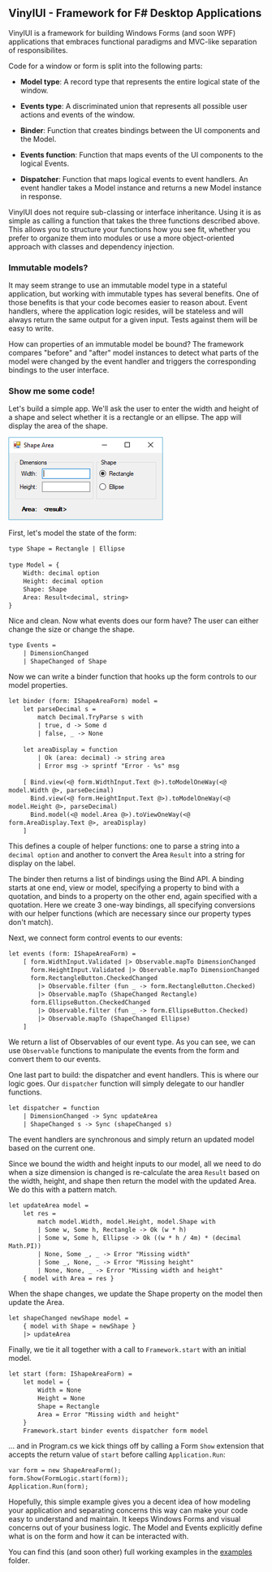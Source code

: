 ## VinylUI - Framework for F# Desktop Applications

VinylUI is a framework for building Windows Forms (and soon WPF) applications that embraces functional paradigms and MVC-like separation of responsibilites.

Code for a window or form is split into the following parts:

- **Model type**: A record type that represents the entire logical state of the window.

- **Events type**: A discriminated union that represents all possible user actions and events of the window.

- **Binder**: Function that creates bindings between the UI components and the Model.

- **Events function**: Function that maps events of the UI components to the logical Events.

- **Dispatcher**: Function that maps logical events to event handlers. An event handler takes a Model instance and returns a new Model instance in response.

VinylUI does not require sub-classing or interface inheritance. Using it is as simple as calling a function that takes the three functions described above. This allows you to structure your functions how you see fit, whether you prefer to organize them into modules or use a more object-oriented approach with classes and dependency injection.

### Immutable models?

It may seem strange to use an immutable model type in a stateful application, but working with immutable types has several benefits. One of those benefits is that your code becomes easier to reason about. Event handlers, where the application logic resides, will be stateless and will always return the same output for a given input. Tests against them will be easy to write.

How can properties of an immutable model be bound? The framework compares "before" and "after" model instances to detect what parts of the model were changed by the event handler and triggers the corresponding bindings to the user interface.

### Show me some code!

Let's build a simple app. We'll ask the user to enter the width and height of a shape and select whether it is a rectangle or an ellipse. The app will display the area of the shape.

![Form](examples/ShapeArea/form.png)

First, let's model the state of the form:

    type Shape = Rectangle | Ellipse

    type Model = {
        Width: decimal option
        Height: decimal option
        Shape: Shape
        Area: Result<decimal, string>
    }

Nice and clean. Now what events does our form have? The user can either change the size or change the shape.

    type Events =
        | DimensionChanged
        | ShapeChanged of Shape

Now we can write a binder function that hooks up the form controls to our model properties.

    let binder (form: IShapeAreaForm) model =
        let parseDecimal s =
            match Decimal.TryParse s with
            | true, d -> Some d
            | false, _ -> None

        let areaDisplay = function
            | Ok (area: decimal) -> string area
            | Error msg -> sprintf "Error - %s" msg

        [ Bind.view(<@ form.WidthInput.Text @>).toModelOneWay(<@ model.Width @>, parseDecimal)
          Bind.view(<@ form.HeightInput.Text @>).toModelOneWay(<@ model.Height @>, parseDecimal)
          Bind.model(<@ model.Area @>).toViewOneWay(<@ form.AreaDisplay.Text @>, areaDisplay)
        ]

This defines a couple of helper functions: one to parse a string into a `decimal option` and another to convert the Area `Result` into a string for display on the label.

The binder then returns a list of bindings using the Bind API. A binding starts at one end, view or model, specifying a property to bind with a quotation, and binds to a property on the other end, again specified with a quotation. Here we create 3 one-way bindings, all specifying conversions with our helper functions (which are necessary since our property types don't match).

Next, we connect form control events to our events:

    let events (form: IShapeAreaForm) =
        [ form.WidthInput.Validated |> Observable.mapTo DimensionChanged
          form.HeightInput.Validated |> Observable.mapTo DimensionChanged
          form.RectangleButton.CheckedChanged
            |> Observable.filter (fun _ -> form.RectangleButton.Checked)
            |> Observable.mapTo (ShapeChanged Rectangle)
          form.EllipseButton.CheckedChanged
            |> Observable.filter (fun _ -> form.EllipseButton.Checked)
            |> Observable.mapTo (ShapeChanged Ellipse)
        ]

We return a list of Observables of our event type. As you can see, we can use `Observable` functions to manipulate the events from the form and convert them to our events.

One last part to build: the dispatcher and event handlers. This is where our logic goes. Our `dispatcher` function will simply delegate to our handler functions.

    let dispatcher = function
        | DimensionChanged -> Sync updateArea
        | ShapeChanged s -> Sync (shapeChanged s)

The event handlers are synchronous and simply return an updated model based on the current one.

Since we bound the width and height inputs to our model, all we need to do when a size dimension is changed is re-calculate the area `Result` based on the width, height, and shape then return the model with the updated Area. We do this with a pattern match.

    let updateArea model =
        let res =
            match model.Width, model.Height, model.Shape with
            | Some w, Some h, Rectangle -> Ok (w * h)
            | Some w, Some h, Ellipse -> Ok ((w * h / 4m) * (decimal Math.PI))
            | None, Some _, _ -> Error "Missing width"
            | Some _, None, _ -> Error "Missing height"
            | None, None, _ -> Error "Missing width and height"
        { model with Area = res }

When the shape changes, we update the Shape property on the model then update the Area.

    let shapeChanged newShape model =
        { model with Shape = newShape }
        |> updateArea

Finally, we tie it all together with a call to `Framework.start` with an initial model.

    let start (form: IShapeAreaForm) =
        let model = {
            Width = None
            Height = None
            Shape = Rectangle
            Area = Error "Missing width and height"
        }
        Framework.start binder events dispatcher form model

... and in Program.cs we kick things off by calling a Form `Show` extension that accepts the return value of `start` before calling `Application.Run`:

    var form = new ShapeAreaForm();
    form.Show(FormLogic.start(form));
    Application.Run(form);

Hopefully, this simple example gives you a decent idea of how modeling your application and separating concerns this way can make your code easy to understand and maintain. It keeps Windows Forms and visual concerns out of your business logic. The Model and Events explicitly define what is on the form and how it can be interacted with.

You can find this (and soon other) full working examples in the [examples](examples/) folder.
